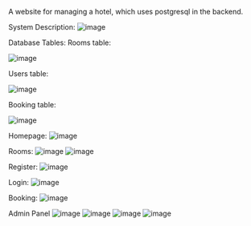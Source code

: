 A website for managing a hotel, which uses postgresql in the backend. 

System Description: 
![image](https://user-images.githubusercontent.com/19356814/177835731-3f243a10-bc14-4e52-8d23-349b8605bfc7.png)

Database Tables: 
Rooms table: 

![image](https://user-images.githubusercontent.com/19356814/177835831-25a2827b-967f-4abd-8717-0e68252b5804.png)

Users table: 

![image](https://user-images.githubusercontent.com/19356814/177835875-86906a93-b445-460d-8d04-08dae1e69122.png)

Booking table: 

![image](https://user-images.githubusercontent.com/19356814/177835909-1cdd1808-021b-4c3b-bbc4-2d6045cc7b50.png)

Homepage: 
![image](https://user-images.githubusercontent.com/19356814/177835957-e53913f6-50d1-45c1-8af4-2c9ac3fa89a8.png)

Rooms: 
![image](https://user-images.githubusercontent.com/19356814/177836070-a2aa4f05-9375-4e92-b52a-afecd0e4a4d1.png)
![image](https://user-images.githubusercontent.com/19356814/177836219-0e7bf168-e9ed-4f9e-b9c0-b50779dc1a7c.png)

Register: 
![image](https://user-images.githubusercontent.com/19356814/177836270-a999c082-0a80-48d8-979a-c9294644f5b8.png)

Login: 
![image](https://user-images.githubusercontent.com/19356814/177836303-ab773996-0339-4b5a-af85-1a29188533af.png)

Booking: 
![image](https://user-images.githubusercontent.com/19356814/177836332-2c965540-55a4-4991-90d5-bc800912a2e9.png)

Admin Panel
![image](https://user-images.githubusercontent.com/19356814/177836369-41d2f2df-27a2-447c-a828-406b2b040f4d.png) 
![image](https://user-images.githubusercontent.com/19356814/177836487-31b20d83-2cdc-47cc-ba2d-458ef9938435.png)
![image](https://user-images.githubusercontent.com/19356814/177836551-914f7b09-9817-4a56-9e77-668e08e1f7cd.png)
![image](https://user-images.githubusercontent.com/19356814/177836571-55de5bdd-5315-4859-ab22-0687702d9103.png)




